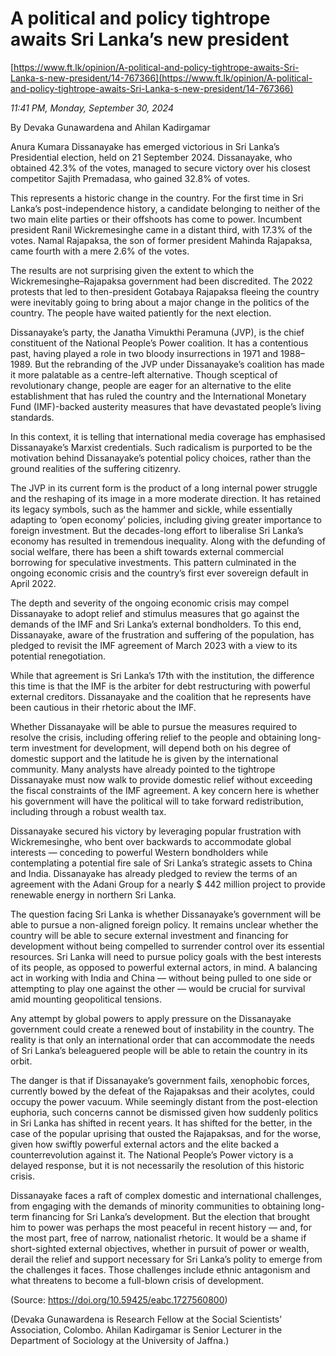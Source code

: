 # A political and policy tightrope awaits Sri Lanka’s new president

[https://www.ft.lk/opinion/A-political-and-policy-tightrope-awaits-Sri-Lanka-s-new-president/14-767366](https://www.ft.lk/opinion/A-political-and-policy-tightrope-awaits-Sri-Lanka-s-new-president/14-767366)

*11:41 PM, Monday, September 30, 2024*

By Devaka Gunawardena and Ahilan Kadirgamar

Anura Kumara Dissanayake has emerged victorious in Sri Lanka’s Presidential election, held on 21 September 2024. Dissanayake, who obtained 42.3% of the votes, managed to secure victory over his closest competitor Sajith Premadasa, who gained 32.8% of votes.

This represents a historic change in the country. For the first time in Sri Lanka’s post-independence history, a candidate belonging to neither of the two main elite parties or their offshoots has come to power. Incumbent president Ranil Wickremesinghe came in a distant third, with 17.3% of the votes. Namal Rajapaksa, the son of former president Mahinda Rajapaksa, came fourth with a mere 2.6% of the votes.

The results are not surprising given the extent to which the Wickremesinghe–Rajapaksa government had been discredited. The 2022 protests that led to then-president Gotabaya Rajapaksa fleeing the country were inevitably going to bring about a major change in the politics of the country. The people have waited patiently for the next election.

Dissanayake’s party, the Janatha Vimukthi Peramuna (JVP), is the chief constituent of the National People’s Power coalition. It has a contentious past, having played a role in two bloody insurrections in 1971 and 1988–1989. But the rebranding of the JVP under Dissanayake’s coalition has made it more palatable as a centre-left alternative. Though sceptical of revolutionary change, people are eager for an alternative to the elite establishment that has ruled the country and the International Monetary Fund (IMF)-backed austerity measures that have devastated people’s living standards.

In this context, it is telling that international media coverage has emphasised Dissanayake’s Marxist credentials. Such radicalism is purported to be the motivation behind Dissanayake’s potential policy choices, rather than the ground realities of the suffering citizenry.

The JVP in its current form is the product of a long internal power struggle and the reshaping of its image in a more moderate direction. It has retained its legacy symbols, such as the hammer and sickle, while essentially adapting to ‘open economy’ policies, including giving greater importance to foreign investment. But the decades-long effort to liberalise Sri Lanka’s economy has resulted in tremendous inequality. Along with the defunding of social welfare, there has been a shift towards external commercial borrowing for speculative investments. This pattern culminated in the ongoing economic crisis and the country’s first ever sovereign default in April 2022.

The depth and severity of the ongoing economic crisis may compel Dissanayake to adopt relief and stimulus measures that go against the demands of the IMF and Sri Lanka’s external bondholders. To this end, Dissanayake, aware of the frustration and suffering of the population, has pledged to revisit the IMF agreement of March 2023 with a view to its potential renegotiation.

While that agreement is Sri Lanka’s 17th with the institution, the difference this time is that the IMF is the arbiter for debt restructuring with powerful external creditors. Dissanayake and the coalition that he represents have been cautious in their rhetoric about the IMF.

Whether Dissanayake will be able to pursue the measures required to resolve the crisis, including offering relief to the people and obtaining long-term investment for development, will depend both on his degree of domestic support and the latitude he is given by the international community. Many analysts have already pointed to the tightrope Dissanayake must now walk to provide domestic relief without exceeding the fiscal constraints of the IMF agreement. A key concern here is whether his government will have the political will to take forward redistribution, including through a robust wealth tax.

Dissanayake secured his victory by leveraging popular frustration with Wickremesinghe, who bent over backwards to accommodate global interests — conceding to powerful Western bondholders while contemplating a potential fire sale of Sri Lanka’s strategic assets to China and India. Dissanayake has already pledged to review the terms of an agreement with the Adani Group for a nearly $ 442 million project to provide renewable energy in northern Sri Lanka.

The question facing Sri Lanka is whether Dissanayake’s government will be able to pursue a non-aligned foreign policy. It remains unclear whether the country will be able to secure external investment and financing for development without being compelled to surrender control over its essential resources. Sri Lanka will need to pursue policy goals with the best interests of its people, as opposed to powerful external actors, in mind. A balancing act in working with India and China — without being pulled to one side or attempting to play one against the other — would be crucial for survival amid mounting geopolitical tensions.

Any attempt by global powers to apply pressure on the Dissanayake government could create a renewed bout of instability in the country. The reality is that only an international order that can accommodate the needs of Sri Lanka’s beleaguered people will be able to retain the country in its orbit.

The danger is that if Dissanayake’s government fails, xenophobic forces, currently bowed by the defeat of the Rajapaksas and their acolytes, could occupy the power vacuum. While seemingly distant from the post-election euphoria, such concerns cannot be dismissed given how suddenly politics in Sri Lanka has shifted in recent years. It has shifted for the better, in the case of the popular uprising that ousted the Rajapaksas, and for the worse, given how swiftly powerful external actors and the elite backed a counterrevolution against it. The National People’s Power victory is a delayed response, but it is not necessarily the resolution of this historic crisis.

Dissanayake faces a raft of complex domestic and international challenges, from engaging with the demands of minority communities to obtaining long-term financing for Sri Lanka’s development. But the election that brought him to power was perhaps the most peaceful in recent history — and, for the most part, free of narrow, nationalist rhetoric. It would be a shame if short-sighted external objectives, whether in pursuit of power or wealth, derail the relief and support necessary for Sri Lanka’s polity to emerge from the challenges it faces. Those challenges include ethnic antagonism and what threatens to become a full-blown crisis of development.

(Source: https://doi.org/10.59425/eabc.1727560800)

(Devaka Gunawardena is Research Fellow at the Social Scientists’ Association, Colombo. Ahilan Kadirgamar is Senior Lecturer in the Department of Sociology at the University of Jaffna.)

